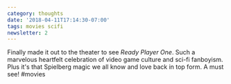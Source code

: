 ```yaml
---
category: thoughts
date: '2018-04-11T17:14:30-07:00'
tags: movies scifi
newsletter: 2
---
```


Finally made it out to the theater to see *Ready Player One*. Such a marvelous heartfelt celebration of video game culture and sci-fi fanboyism. Plus it's that Spielberg magic we all know and love back in top form. A must see! #movies
